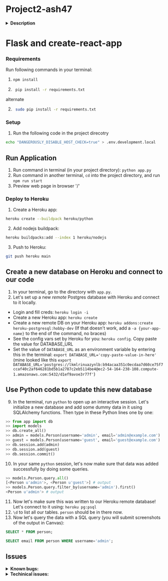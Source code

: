 # Project2-ash47

<details>
    <summary><b>Description</b></summary>
    This project creates a simple tic tac toe multiplayer game. In this game, all the users who join the server are added to a queue. The first two users in the queue are assigned X and O respectively. The rest of the users are considered spectators, they cannot make a move but can see the live game. As the players in front of the queue logs out, the players behind are promoted. This game also tracks the score for each user who logged in and saves it in a database.

</details>

# Flask and create-react-app


### Requirements
Run following commands in your terminal:
1.  ```bash
    npm install
    ``` 
2. ```bash
    pip install -r requirements.txt
    ```
alternate

2. ```bash
    sudo pip install -r requirements.txt
    ```
### Setup
1. Run the following code in the project direcotry 
```bash
echo "DANGEROUSLY_DISABLE_HOST_CHECK=true" > .env.development.local
```

## Run Application
1. Run command in terminal (in your project directory): `python app.py`
2. Run command in another terminal, `cd` into the project directory, and run `npm run start`
3. Preview web page in browser '/'

### Deploy to Heroku
1. Create a Heroku app: 
```bash
heroku create --buildpack heroku/python
```
2. Add nodejs buildpack: 
```bash
heroku buildpacks:add --index 1 heroku/nodejs
```
3. Push to Heroku: 
```bash
git push heroku main
```

## Create a new database on Heroku and connect to our code
1. In your terminal, go to the directory with `app.py`.
2. Let's set up a new *remote* Postgres database with Heroku and connect to it locally.
- Login and fill creds: `heroku login -i`
- Create a new Heroku app: `heroku create`
- Create a new remote DB on your Heroku app: `heroku addons:create heroku-postgresql:hobby-dev` (If that doesn't work, add a `-a {your-app-name}` to the end of the command, no braces)
- See the config vars set by Heroku for you: `heroku config`. Copy paste the value for DATABASE_URL
- Set the value of `DATABASE_URL` as an environment variable by entering this in the terminal: `export DATABASE_URL='copy-paste-value-in-here'` (mine looked like this `export DATABASE_URL='postgres://lkmlrinuazynlb:b94acaa351c0ecdaa7d60ce75f7ccaf40c2af646281bd5b1a2787c2eb5114be4@ec2-54-164-238-108.compute-1.amazonaws.com:5432/d1ef9avoe3r77f'`)

## Use Python code to update this new database
9. In the terminal, run `python` to open up an interactive session. Let's initialize a new database and add some dummy data in it using SQLAlchemy functions. Then type in these Python lines one by one:
```python
>> from app import db
>> import models
>> db.create_all()
>> admin = models.Person(username='admin', email='admin@example.com')
>> guest = models.Person(username='guest', email='guest@example.com')
>> db.session.add(admin)
>> db.session.add(guest)
>> db.session.commit()
```
10. In your same `python` session, let's now make sure that data was added successfully by doing some queries.
```python
>> models.Person.query.all()
[<Person u'admin'>, <Person u'guest'>] # output
>> models.Person.query.filter_by(username='admin').first()
<Person u'admin'> # output
```
11. Now let's make sure this was written to our Heroku remote database! Let's connect to it using: `heroku pg:psql`
12. `\d` to list all our tables. `person` should be in there now.
13. Now let's query the data with a SQL query (you will submit screenshots of the output in Canvas):
```SQL
SELECT * FROM person;
```
```SQL
SELECT email FROM person WHERE username='admin';
```

## Issues

<details>
  <summary><b>Known bugs:</b></summary>
  
  * **User stays in line queue forever if application is closed without logging out** As the app stands, when users join the server their usernames get stored in an array on the server. The name is added to the array when a user clicks on the login button, and the username is removed when clicked on the logout button. These are the only ways a name gets added or removed from the array. So, when the user closes the tab without logging out the username stays the array forever (or until the server restarts)
       + This issue can be addrested by 

 * **A player can make any move if X or O.** The first user who joins the server is assigned to player X, and the second one to join the server is assigned player O. Both players can only click on the board when its tier turn respectevly. But if both players have same usernames any of them would be able to play as both X and Os.
</details>
<details>
  <summary><b>Techinical issues:</b></summary>
  
  * **Bug:** Board would be blank if a user joins mid-game, and would only see moves made after after the point he/she joined the server.
    + **Fix:** To fix the issue, I made an array on server side which whould keep track of current state of the game board and current turn. And any time a user that is not a player (first two users) joins the server. A request from client side is sent asking for the latest state of the board. 

 * **Bug:** Anyone can reset the game board
    + **Fix:** To fix this issue, I checked if current player is one of the first two playes in the queue, and if not, the reset button would not be accesiable to the current user.
</details>



